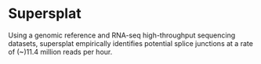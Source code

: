 # Supersplat

Using a genomic reference and RNA-seq high-throughput sequencing datasets, supersplat empirically identifies potential splice junctions at a rate of (~)11.4 million reads per hour.
